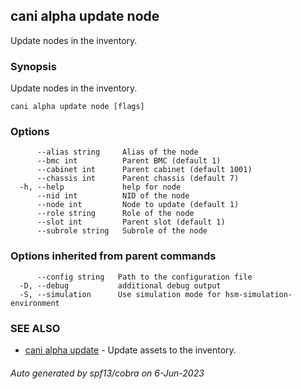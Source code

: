 ## cani alpha update node

Update nodes in the inventory.

### Synopsis

Update nodes in the inventory.

```
cani alpha update node [flags]
```

### Options

```
      --alias string     Alias of the node
      --bmc int          Parent BMC (default 1)
      --cabinet int      Parent cabinet (default 1001)
      --chassis int      Parent chassis (default 7)
  -h, --help             help for node
      --nid int          NID of the node
      --node int         Node to update (default 1)
      --role string      Role of the node
      --slot int         Parent slot (default 1)
      --subrole string   Subrole of the node
```

### Options inherited from parent commands

```
      --config string   Path to the configuration file
  -D, --debug           additional debug output
  -S, --simulation      Use simulation mode for hsm-simulation-environment
```

### SEE ALSO

* [cani alpha update](cani_alpha_update.md)	 - Update assets to the inventory.

###### Auto generated by spf13/cobra on 6-Jun-2023
